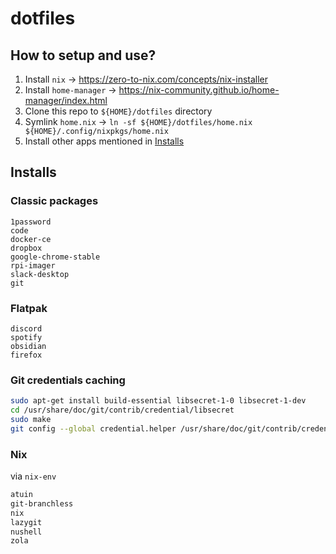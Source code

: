 # dotfiles

## How to setup and use?

1. Install `nix` -> https://zero-to-nix.com/concepts/nix-installer
2. Install `home-manager` -> https://nix-community.github.io/home-manager/index.html
3. Clone this repo to `${HOME}/dotfiles` directory
4. Symlink `home.nix` -> `ln -sf ${HOME}/dotfiles/home.nix ${HOME}/.config/nixpkgs/home.nix`
5. Install other apps mentioned in [Installs](#installs)

## Installs

### Classic packages

```plain
1password
code
docker-ce
dropbox
google-chrome-stable
rpi-imager
slack-desktop
git
```

### Flatpak

```plain
discord
spotify
obsidian
firefox
```


### Git credentials caching

```bash
sudo apt-get install build-essential libsecret-1-0 libsecret-1-dev
cd /usr/share/doc/git/contrib/credential/libsecret
sudo make
git config --global credential.helper /usr/share/doc/git/contrib/credential/libsecret/git-credential-libsecret
```


### Nix

via `nix-env`

```bash
atuin
git-branchless
nix
lazygit
nushell
zola
```
